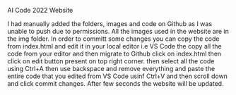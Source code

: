 AI Code 2022 Website

I had manually added the folders, images and code on Github as I was unable to push due to permissions.
All the images  used in the website are in the img folder.
In order to committ some changes you can copy the code from index.html and edit it in your local editor i.e VS Code the copy all the code from your editor and then migrate to Github click on index.html then click on edit button present on top right corner. then select all the code using Ctrl+A then use backspace and remove everything and paste the entire code that you edited from VS Code usinf Ctrl+V and then scroll down and click commit changes.
After few seconds the website will be updated.




